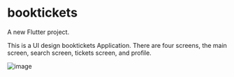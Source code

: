 # booktickets

A new Flutter project.

This is a UI design booktickets Application.
There are four screens,  the main screen, search screen, tickets screen, and profile.

![image](https://github.com/crunchoco/booktickets/blob/main/2024-05-05%2022-39-34.gif)

